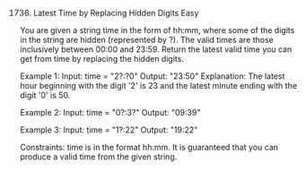 1736. Latest Time by Replacing Hidden Digits
Easy

You are given a string time in the form of  hh:mm, where some of the digits in the string are hidden (represented by ?).
The valid times are those inclusively between 00:00 and 23:59.
Return the latest valid time you can get from time by replacing the hidden digits.

Example 1:
Input: time = "2?:?0"
Output: "23:50"
Explanation: The latest hour beginning with the digit '2' is 23 and the latest minute ending with the digit '0' is 50.

Example 2:
Input: time = "0?:3?"
Output: "09:39"

Example 3:
Input: time = "1?:22"
Output: "19:22"
 
Constraints:
time is in the format hh:mm.
It is guaranteed that you can produce a valid time from the given string.

